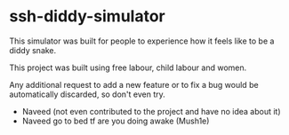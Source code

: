 # ssh-diddy-simulator

This simulator was built for people to experience how it feels like to be a diddy snake.

This project was built using free labour, child labour and women.

Any additional request to add a new feature or to fix a bug would be automatically discarded, so don't even try.

- Naveed (not even contributed to the project and have no idea about it)
- Naveed go to bed tf are you doing awake (Mush1e)
